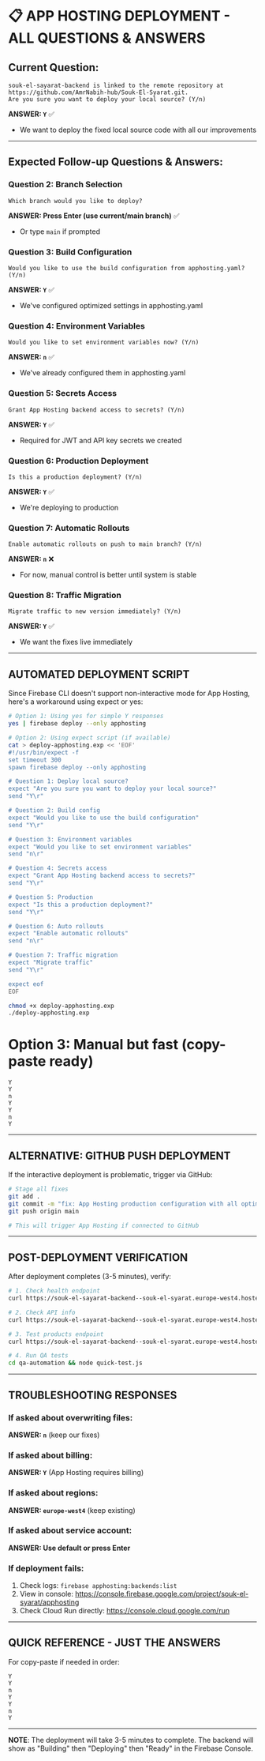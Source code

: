 # 📋 **APP HOSTING DEPLOYMENT - ALL QUESTIONS & ANSWERS**

## **Current Question:**
```
souk-el-sayarat-backend is linked to the remote repository at https://github.com/AmrNabih-hub/Souk-El-Syarat.git. 
Are you sure you want to deploy your local source? (Y/n)
```
**ANSWER: `Y`** ✅
- We want to deploy the fixed local source code with all our improvements

---

## **Expected Follow-up Questions & Answers:**

### **Question 2: Branch Selection**
```
Which branch would you like to deploy?
```
**ANSWER: Press Enter (use current/main branch)** ✅
- Or type `main` if prompted

### **Question 3: Build Configuration**
```
Would you like to use the build configuration from apphosting.yaml? (Y/n)
```
**ANSWER: `Y`** ✅
- We've configured optimized settings in apphosting.yaml

### **Question 4: Environment Variables**
```
Would you like to set environment variables now? (Y/n)
```
**ANSWER: `n`** ✅
- We've already configured them in apphosting.yaml

### **Question 5: Secrets Access**
```
Grant App Hosting backend access to secrets? (Y/n)
```
**ANSWER: `Y`** ✅
- Required for JWT and API key secrets we created

### **Question 6: Production Deployment**
```
Is this a production deployment? (Y/n)
```
**ANSWER: `Y`** ✅
- We're deploying to production

### **Question 7: Automatic Rollouts**
```
Enable automatic rollouts on push to main branch? (Y/n)
```
**ANSWER: `n`** ❌
- For now, manual control is better until system is stable

### **Question 8: Traffic Migration**
```
Migrate traffic to new version immediately? (Y/n)
```
**ANSWER: `Y`** ✅
- We want the fixes live immediately

---

## **AUTOMATED DEPLOYMENT SCRIPT**

Since Firebase CLI doesn't support non-interactive mode for App Hosting, here's a workaround using expect or yes:

```bash
# Option 1: Using yes for simple Y responses
yes | firebase deploy --only apphosting

# Option 2: Using expect script (if available)
cat > deploy-apphosting.exp << 'EOF'
#!/usr/bin/expect -f
set timeout 300
spawn firebase deploy --only apphosting

# Question 1: Deploy local source?
expect "Are you sure you want to deploy your local source?"
send "Y\r"

# Question 2: Build config
expect "Would you like to use the build configuration"
send "Y\r"

# Question 3: Environment variables
expect "Would you like to set environment variables"
send "n\r"

# Question 4: Secrets access
expect "Grant App Hosting backend access to secrets?"
send "Y\r"

# Question 5: Production
expect "Is this a production deployment?"
send "Y\r"

# Question 6: Auto rollouts
expect "Enable automatic rollouts"
send "n\r"

# Question 7: Traffic migration
expect "Migrate traffic"
send "Y\r"

expect eof
EOF

chmod +x deploy-apphosting.exp
./deploy-apphosting.exp
```

# Option 3: Manual but fast (copy-paste ready)
```
Y
Y
n
Y
Y
n
Y
```

---

## **ALTERNATIVE: GITHUB PUSH DEPLOYMENT**

If the interactive deployment is problematic, trigger via GitHub:

```bash
# Stage all fixes
git add .
git commit -m "fix: App Hosting production configuration with all optimizations"
git push origin main

# This will trigger App Hosting if connected to GitHub
```

---

## **POST-DEPLOYMENT VERIFICATION**

After deployment completes (3-5 minutes), verify:

```bash
# 1. Check health endpoint
curl https://souk-el-sayarat-backend--souk-el-syarat.europe-west4.hosted.app/health

# 2. Check API info
curl https://souk-el-sayarat-backend--souk-el-syarat.europe-west4.hosted.app/api

# 3. Test products endpoint
curl https://souk-el-sayarat-backend--souk-el-syarat.europe-west4.hosted.app/api/products

# 4. Run QA tests
cd qa-automation && node quick-test.js
```

---

## **TROUBLESHOOTING RESPONSES**

### **If asked about overwriting files:**
**ANSWER: `n`** (keep our fixes)

### **If asked about billing:**
**ANSWER: `Y`** (App Hosting requires billing)

### **If asked about regions:**
**ANSWER: `europe-west4`** (keep existing)

### **If asked about service account:**
**ANSWER: Use default or press Enter**

### **If deployment fails:**
1. Check logs: `firebase apphosting:backends:list`
2. View in console: https://console.firebase.google.com/project/souk-el-syarat/apphosting
3. Check Cloud Run directly: https://console.cloud.google.com/run

---

## **QUICK REFERENCE - JUST THE ANSWERS**

For copy-paste if needed in order:
```
Y
Y
n
Y
Y
n
Y
```

---

**NOTE**: The deployment will take 3-5 minutes to complete. The backend will show as "Building" then "Deploying" then "Ready" in the Firebase Console.